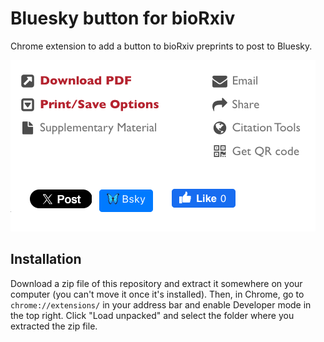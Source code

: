 # Bluesky button for bioRxiv

Chrome extension to add a button to bioRxiv preprints to post to Bluesky.

![](demo.png)

## Installation

Download a zip file of this repository and extract it somewhere on your computer (you can't move it once it's installed). Then, in Chrome, go to `chrome://extensions/` in your address bar and enable Developer mode in the top right. Click "Load unpacked" and select the folder where you extracted the zip file.